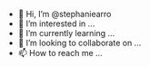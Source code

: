 - 👋 Hi, I’m @stephaniearro
- 👀 I’m interested in ...
- 🌱 I’m currently learning ...
- 💞️ I’m looking to collaborate on ...
- 📫 How to reach me ...

<!---
stephaniearro/stephaniearro is a ✨ special ✨ repository because its `README.md` (this file) appears on your GitHub profile.
You can click the Preview link to take a look at your changes.
--->
